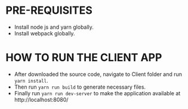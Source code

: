 # PRE-REQUISITES
- Install node js and yarn globally.
- Install webpack globally.

# HOW TO RUN THE CLIENT APP
- After downloaded the source code, navigate to Client folder and run `yarn install`.
- Then run `yarn run build` to generate necessary files.
- Finally run `yarn run dev-server` to make the application available at http://localhost:8080/